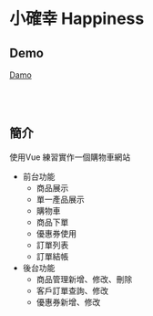 # 小確幸 Happiness

## Demo
[Damo](https://cai-yi-ru.github.io/happiness/#/)


<br><br>

## 簡介
使用Vue 練習實作一個購物車網站
+ 前台功能
	+ 商品展示
	+ 單一產品展示
	+ 購物車
	+ 商品下單
	+ 優惠券使用
	+ 訂單列表
	+ 訂單結帳
+ 後台功能
	+ 商品管理新增、修改、刪除
	+ 客戶訂單查詢、修改
	+ 優惠券新增、修改

